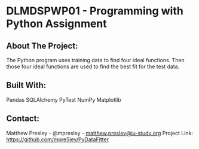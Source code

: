 # DLMDSPWP01 - Programming with Python Assignment

## About The Project:

The Python program uses training data to find four ideal functions. Then those four ideal functions are used to find the best fit for the test data.

## Built With:

Pandas
SQLAlchemy
PyTest
NumPy
Matplotlib

## Contact:

Matthew Presley - @mpresley - matthew.presley@iu-study.org
Project Link: https://github.com/mpre5ley/PyDataFitter
